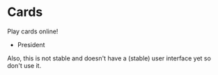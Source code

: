 # Cards
Play cards online!

 * President

Also, this is not stable and doesn't have a (stable) user interface yet so don't use it.

